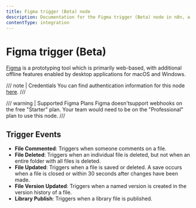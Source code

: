 ```yaml
---
title: Figma trigger (Beta) node
description: Documentation for the Figma trigger (Beta) node in n8n, a workflow automation platform. Includes details of operations and configuration, and links to examples and credentials information.
contentType: integration
---
```


# Figma trigger (Beta)

[Figma](https://www.figma.com/) is a prototyping tool which is primarily web-based, with additional offline features enabled by desktop applications for macOS and Windows.

/// note | Credentials
You can find authentication information for this node [here](/integrations/builtin/credentials/figma/).
///

/// warning | Supported Figma Plans
Figma doesn'tsupport webhooks on the free "Starter" plan. Your team would need to be on the "Professional" plan to use this node.
///

## Trigger Events

- **File Commented**: Triggers when someone comments on a file.
- **File Deleted**: Triggers when an individual file is deleted, but not when an entire folder with all files is deleted.
- **File Updated**: Triggers when a file is saved or deleted. A save occurs when a file is closed or within 30 seconds after changes have been made.
- **File Version Updated**: Triggers when a named version is created in the version history of a file.
- **Library Publish**: Triggers when a library file is published.

